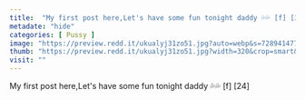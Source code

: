 ```yaml
---
title:  "My first post here,Let's have some fun tonight daddy 💦💦 [f] [24]"
metadate: "hide"
categories: [ Pussy ]
image: "https://preview.redd.it/ukualyj31zo51.jpg?auto=webp&s=728941477b2ef30142dd4cc9b8f435004e866ac4"
thumb: "https://preview.redd.it/ukualyj31zo51.jpg?width=320&crop=smart&auto=webp&s=04f91be70aeb06afdb430b2226321c5bb3bd10b4"
visit: ""
---
```

My first post here,Let's have some fun tonight daddy 💦💦 [f] [24]
